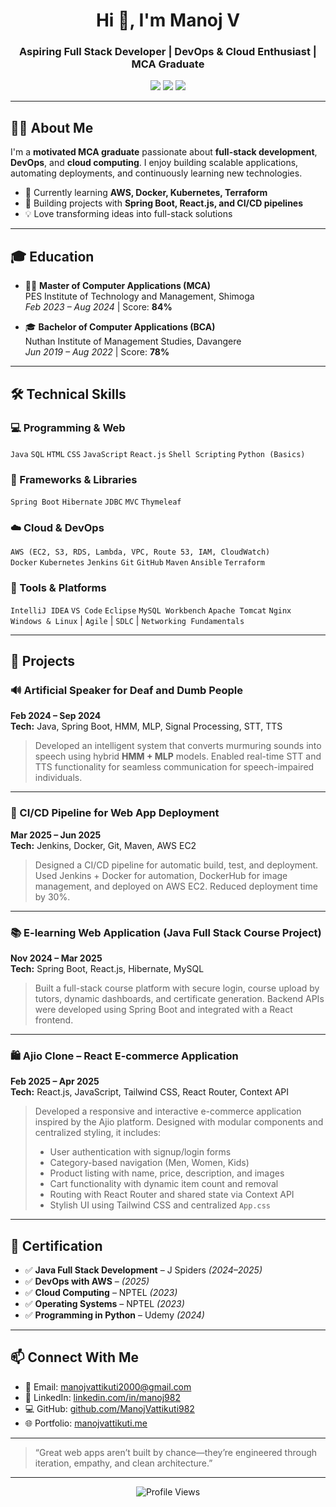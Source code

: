  <h1 align="center">Hi 👋, I'm Manoj V</h1>
<h3 align="center">Aspiring Full Stack Developer | DevOps & Cloud Enthusiast | MCA Graduate</h3>

<p align="center">
  <a href="mailto:manojvattikuti2000@gmail.com"><img src="https://img.shields.io/badge/Gmail-red?logo=gmail&logoColor=white" /></a>
  <a href="https://www.linkedin.com/in/manoj982" target="_blank"><img src="https://img.shields.io/badge/LinkedIn-blue?logo=linkedin" /></a>
  <a href="https://github.com/ManojVattikuti982" target="_blank"><img src="https://img.shields.io/badge/GitHub-black?logo=github&logoColor=white" /></a>
</p>

---

## 🧑‍🎓 About Me

I'm a **motivated MCA graduate** passionate about **full-stack development**, **DevOps**, and **cloud computing**. I enjoy building scalable applications, automating deployments, and continuously learning new technologies.

- 🔭 Currently learning **AWS, Docker, Kubernetes, Terraform**
- 🌱 Building projects with **Spring Boot, React.js, and CI/CD pipelines**
- 💡 Love transforming ideas into full-stack solutions

---

## 🎓 Education

- 🧑‍🎓 **Master of Computer Applications (MCA)**  
  PES Institute of Technology and Management, Shimoga  
  *Feb 2023 – Aug 2024* | Score: **84%**

- 🎓 **Bachelor of Computer Applications (BCA)**  
  Nuthan Institute of Management Studies, Davangere  
  *Jun 2019 – Aug 2022* | Score: **78%**
  
---

## 🛠 Technical Skills

### 💻 Programming & Web
`Java` `SQL` `HTML` `CSS` `JavaScript` `React.js` `Shell Scripting` `Python (Basics)`

### 🔧 Frameworks & Libraries
`Spring Boot` `Hibernate` `JDBC` `MVC` `Thymeleaf`

### ☁️ Cloud & DevOps
`AWS (EC2, S3, RDS, Lambda, VPC, Route 53, IAM, CloudWatch)`  
`Docker` `Kubernetes` `Jenkins` `Git` `GitHub` `Maven` `Ansible` `Terraform`

### 🧰 Tools & Platforms
`IntelliJ IDEA` `VS Code` `Eclipse` `MySQL Workbench` `Apache Tomcat` `Nginx`  
`Windows & Linux` | `Agile` | `SDLC` | `Networking Fundamentals`

---

## 💼 Projects

### 🔊 Artificial Speaker for Deaf and Dumb People  
**Feb 2024 – Sep 2024**  
**Tech:** Java, Spring Boot, HMM, MLP, Signal Processing, STT, TTS  
> Developed an intelligent system that converts murmuring sounds into speech using hybrid **HMM + MLP** models. Enabled real-time STT and TTS functionality for seamless communication for speech-impaired individuals.

---

### 🚀 CI/CD Pipeline for Web App Deployment  
**Mar 2025 – Jun 2025**  
**Tech:** Jenkins, Docker, Git, Maven, AWS EC2  
> Designed a CI/CD pipeline for automatic build, test, and deployment. Used Jenkins + Docker for automation, DockerHub for image management, and deployed on AWS EC2. Reduced deployment time by 30%.

---

### 📚 E-learning Web Application (Java Full Stack Course Project)  
**Nov 2024 – Mar 2025**  
**Tech:** Spring Boot, React.js, Hibernate, MySQL  
> Built a full-stack course platform with secure login, course upload by tutors, dynamic dashboards, and certificate generation. Backend APIs were developed using Spring Boot and integrated with a React frontend.

---

### 🛍️ Ajio Clone – React E-commerce Application  
**Feb 2025 – Apr 2025**  
**Tech:** React.js, JavaScript, Tailwind CSS, React Router, Context API  
> Developed a responsive and interactive e-commerce application inspired by the Ajio platform. Designed with modular components and centralized styling, it includes:  
> - User authentication with signup/login forms  
> - Category-based navigation (Men, Women, Kids)  
> - Product listing with name, price, description, and images  
> - Cart functionality with dynamic item count and removal  
> - Routing with React Router and shared state via Context API  
> - Stylish UI using Tailwind CSS and centralized `App.css`

---

## 📜 Certification

- ✅ **Java Full Stack Development** – J Spiders *(2024–2025)*  
- ✅ **DevOps with AWS** – *(2025)*  
- ✅ **Cloud Computing** – NPTEL *(2023)*  
- ✅ **Operating Systems** – NPTEL *(2023)*  
- ✅ **Programming in Python** – Udemy *(2024)*  

---

## 📫 Connect With Me

- 📧 Email: [manojvattikuti2000@gmail.com](mailto:manojvattikuti2000@gmail.com)  
- 🔗 LinkedIn: [linkedin.com/in/manoj982](https://www.linkedin.com/in/manoj982)  
- 💻 GitHub: [github.com/ManojVattikuti982](https://github.com/ManojVattikuti982)
- 🌐 Portfolio: [manojvattikuti.me](https://manojvattikuti982.github.io/portfolio/)

---

> “Great web apps aren’t built by chance—they’re engineered through iteration, empathy, and clean architecture.”

---

<p align="center">
  <img src="https://komarev.com/ghpvc/?username=ManojVattikuti982&label=Profile%20Views&color=blueviolet&style=flat&initial=200" alt="Profile Views" />
</p>
